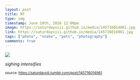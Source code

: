 ```yaml
---
layout: post
title: NT
type: img
timestamp: June 10th, 2016 12:00pm
image: https://saturdayxiii.github.io/media/145716014961.jpg
link: https://saturdayxiii.github.io/media/145716014961.jpg
tags: ["photo", "snake", "pets", "photography"]
comments: true
---
```

<img src="https://saturdayxiii.github.io/media/145716014961.jpg"/>

*sighing intensifies*
 
  
<small>source: https://saturdayxiii.tumblr.com/post/145716014961</small>